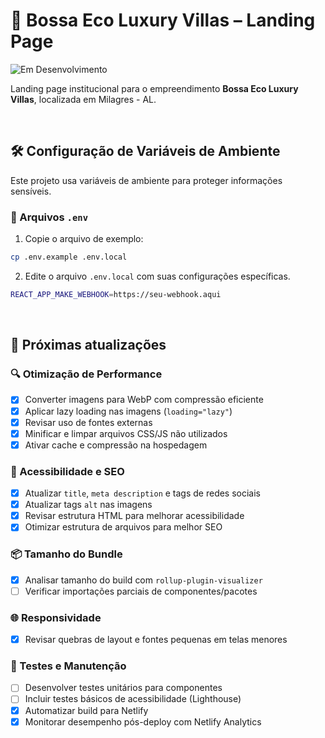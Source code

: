 # 🌴 Bossa Eco Luxury Villas – Landing Page

![Em Desenvolvimento](https://img.shields.io/badge/status-em%20desenvolvimento-yellow)

Landing page institucional para o empreendimento **Bossa Eco Luxury Villas**, localizada em Milagres - AL.

<br/>

## 🛠️ Configuração de Variáveis de Ambiente

Este projeto usa variáveis de ambiente para proteger informações sensíveis.

### 📁 Arquivos `.env`

1. Copie o arquivo de exemplo:

```bash
cp .env.example .env.local
```

2. Edite o arquivo `.env.local` com suas configurações específicas.

```bash
REACT_APP_MAKE_WEBHOOK=https://seu-webhook.aqui
```
<br/>

## 🚧 Próximas atualizações

### 🔍 Otimização de Performance

- [x] Converter imagens para WebP com compressão eficiente
 - [x] Aplicar lazy loading nas imagens (`loading="lazy"`)
- [x] Revisar uso de fontes externas
- [x] Minificar e limpar arquivos CSS/JS não utilizados
- [x] Ativar cache e compressão na hospedagem

### 🧠 Acessibilidade e SEO

- [x] Atualizar `title`, `meta description` e tags de redes sociais
 - [x] Atualizar tags `alt` nas imagens
- [x] Revisar estrutura HTML para melhorar acessibilidade
- [x] Otimizar estrutura de arquivos para melhor SEO

### 📦 Tamanho do Bundle

- [x] Analisar tamanho do build com `rollup-plugin-visualizer`
- [ ] Verificar importações parciais de componentes/pacotes

### 🌐 Responsividade

- [x] Revisar quebras de layout e fontes pequenas em telas menores

### 🧪 Testes e Manutenção

- [ ] Desenvolver testes unitários para componentes
- [ ] Incluir testes básicos de acessibilidade (Lighthouse)
- [x] Automatizar build para Netlify
- [x] Monitorar desempenho pós-deploy com Netlify Analytics
